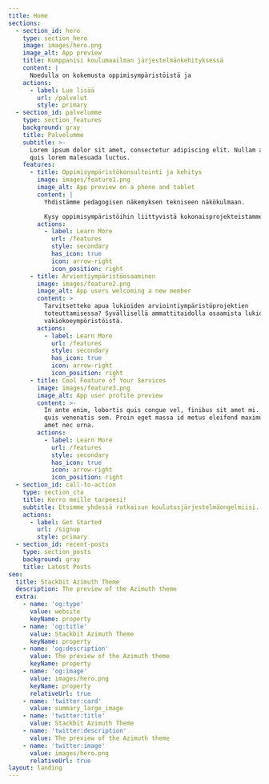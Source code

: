 ```yaml
---
title: Home
sections:
  - section_id: hero
    type: section_hero
    image: images/hero.png
    image_alt: App preview
    title: Kumppanisi koulumaailman järjestelmänkehityksessä
    content: |
      Noedulla on kokemusta oppimisympäristöistä ja 
    actions:
      - label: Lue lisää
        url: /palvelut
        style: primary
  - section_id: palvelumme
    type: section_features
    background: gray
    title: Palvelumme
    subtitle: >-
      Lorem ipsum dolor sit amet, consectetur adipiscing elit. Nullam a metus
      quis lorem malesuada luctus.
    features:
      - title: Oppimisympäristökonsultointi ja kehitys
        image: images/feature1.png
        image_alt: App preview on a phone and tablet
        content: |
          Yhdistämme pedagogisen näkemyksen tekniseen näkökulmaan. 

          Kysy oppimisympäristöihin liittyvistä kokonaisprojekteistamme.
        actions:
          - label: Learn More
            url: /features
            style: secondary
            has_icon: true
            icon: arrow-right
            icon_position: right
      - title: Arviontiympäristöosaaminen
        image: images/feature2.png
        image_alt: App users welcoming a new member
        content: >
          Tarvitsetteko apua lukioiden arviointiympäristöprojektien
          toteuttamisessa? Syvällisellä ammattitaidolla osaamista lukioiden
          vakiokoeympöristöistä.
        actions:
          - label: Learn More
            url: /features
            style: secondary
            has_icon: true
            icon: arrow-right
            icon_position: right
      - title: Cool Feature of Your Services
        image: images/feature3.png
        image_alt: App user profile preview
        content: >-
          In ante enim, lobortis quis congue vel, finibus sit amet mi. Aenean
          quis venenatis sem. Proin eget massa id metus eleifend maximus sit
          amet nec urna.
        actions:
          - label: Learn More
            url: /features
            style: secondary
            has_icon: true
            icon: arrow-right
            icon_position: right
  - section_id: call-to-action
    type: section_cta
    title: Kerro meille tarpeesi!
    subtitle: Etsimme yhdessä ratkaisun koulutusjärjestelmäongelmiisi.
    actions:
      - label: Get Started
        url: /signup
        style: primary
  - section_id: recent-posts
    type: section_posts
    background: gray
    title: Latest Posts
seo:
  title: Stackbit Azimuth Theme
  description: The preview of the Azimuth theme
  extra:
    - name: 'og:type'
      value: website
      keyName: property
    - name: 'og:title'
      value: Stackbit Azimuth Theme
      keyName: property
    - name: 'og:description'
      value: The preview of the Azimuth theme
      keyName: property
    - name: 'og:image'
      value: images/hero.png
      keyName: property
      relativeUrl: true
    - name: 'twitter:card'
      value: summary_large_image
    - name: 'twitter:title'
      value: Stackbit Azimuth Theme
    - name: 'twitter:description'
      value: The preview of the Azimuth theme
    - name: 'twitter:image'
      value: images/hero.png
      relativeUrl: true
layout: landing
---
```

